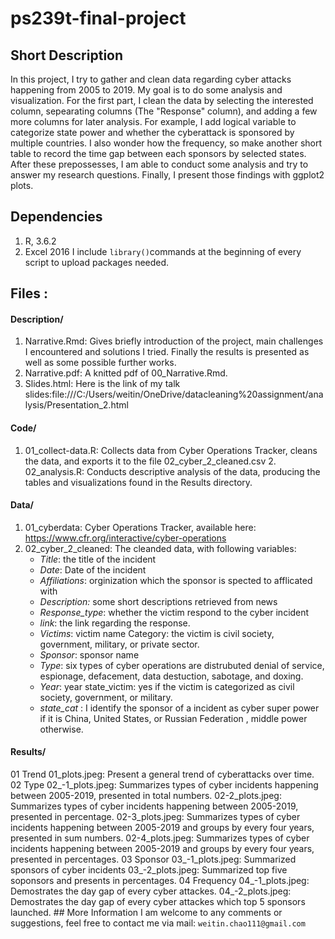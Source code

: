 # ps239t-final-project
## Short Description 
In this project, I try to gather and clean data regarding cyber attacks happening from 2005 to 2019. My goal is to do some analysis and visualization.  For the first part, I clean the data by selecting the interested column, sepearating columns (The "Response" column), and adding a few more columns for later analysis. For example, I add logical variable to categorize state power and whether the cyberattack is sponsored by multiple countries. I also wonder how the frequency, so make another short table to record the time gap between each sponsors by selected states.  After these prepossesses, I am able to conduct some analysis and try to answer my research questions.   Finally, I present those findings with ggplot2 plots.   
## Dependencies 
1. R, 3.6.2 
2. Excel 2016  I include `library()`commands at the beginning of every script to upload packages needed.    
## Files  :  
#### Description/  
1. Narrative.Rmd: Gives briefly introduction of the project, main challenges I encountered and solutions I tried. Finally the results is presented as well as some possible further works.  
2. Narrative.pdf: A knitted pdf of 00_Narrative.Rmd.  
3. Slides.html: Here is the link of my talk slides:file:///C:/Users/weitin/OneDrive/datacleaning%20assignment/analysis/Presentation_2.html  
#### Code/ 
1. 01_collect-data.R: Collects data from Cyber Operations Tracker, cleans the data, and exports it to the file 02_cyber_2_cleaned.csv  2. 02_analysis.R: Conducts descriptive analysis of the data, producing the tables and visualizations found in the Results directory.  
#### Data/  
1. 01_cyberdata: Cyber Operations Tracker,  available here: https://www.cfr.org/interactive/cyber-operations  
2. 02_cyber_2_cleaned: The cleanded data, with following variables: 
    - *Title*: the title of the incident
    - *Date*: Date of the incident
    - *Affiliations*:  orginization which the sponsor is spected to afflicated with
    - *Description:* some short descriptions retrieved from news 
    - *Response_type*: whether the victim respond to the cyber incident 
    - *link*: the link regarding the response. 
    - *Victims*: victim name Category: the victim is civil society, government, military, or private sector. 
    - *Sponsor*: sponsor name 
    - *Type*: six types of cyber operations are distrubuted denial of service, espionage, defacement, data destuction, sabotage, and doxing.  
    - *Year*: year state_victim: yes if the victim is categorized as civil society, government, or military. 
    - *state_cat* : I identify the sponsor of a incident as cyber super power if it is China, United States, or Russian Federation , middle power otherwise.   
#### Results/  
01 Trend 01_plots.jpeg: Present a general trend of cyberattacks over time.  02 Type 02_-1_plots.jpeg: Summarizes types of cyber incidents happening between 2005-2019, presented in total numbers. 02-2_plots.jpeg: Summarizes types of cyber incidents happening between 2005-2019, presented in percentage. 02-3_plots.jpeg: Summarizes types of cyber incidents happening between 2005-2019 and groups by every four years,  presented in sum numbers.  02-4_plots.jpeg: Summarizes types of cyber incidents happening between 2005-2019 and groups by every four years,  presented in percentages.  03 Sponsor 03_-1_plots.jpeg: Summarized sponsors of cyber incidents 03_-2_plots.jpeg: Summarized top five soponsors and presents in percentages.   04 Frequency 04_-1_plots.jpeg: Demostrates the day gap of every cyber attackes. 04_-2_plots.jpeg: Demostrates the day gap of every cyber attackes which top 5 sponsors launched.  ## More Information I am welcome to any comments or suggestions, feel free to contact me via mail: `weitin.chao111@gmail.com`
